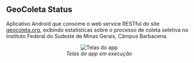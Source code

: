 ## GeoColeta Status

Aplicativo Android que consome o web service RESTful do site <a href="http://www.geocoleta.org" target="_blank">geocoleta.org</a>, exibindo estatísticas sobre o processo de coleta seletiva no  Instituto Federal do Sudeste de Minas Gerais, Câmpus Barbacena.

<p align="center">
    <img src="https://raw.githubusercontent.com/rafjaa/geocoleta.status/master/samples/telas_geocoleta_status.jpg" alt="Telas do app" />
    <br />
    <em>Telas do app em execução</em>
</p>
